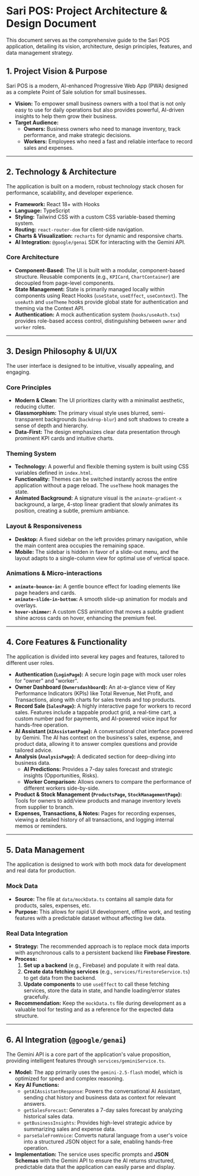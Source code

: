 # Sari POS: Project Architecture & Design Document

This document serves as the comprehensive guide to the Sari POS application, detailing its vision, architecture, design principles, features, and data management strategy.

## 1. Project Vision & Purpose

Sari POS is a modern, AI-enhanced Progressive Web App (PWA) designed as a complete Point of Sale solution for small businesses.

-   **Vision:** To empower small business owners with a tool that is not only easy to use for daily operations but also provides powerful, AI-driven insights to help them grow their business.
-   **Target Audience:**
    -   **Owners:** Business owners who need to manage inventory, track performance, and make strategic decisions.
    -   **Workers:** Employees who need a fast and reliable interface to record sales and expenses.

---

## 2. Technology & Architecture

The application is built on a modern, robust technology stack chosen for performance, scalability, and developer experience.

-   **Framework:** React 18+ with Hooks
-   **Language:** TypeScript
-   **Styling:** Tailwind CSS with a custom CSS variable-based theming system.
-   **Routing:** `react-router-dom` for client-side navigation.
-   **Charts & Visualization:** `recharts` for dynamic and responsive charts.
-   **AI Integration:** `@google/genai` SDK for interacting with the Gemini API.

### Core Architecture

-   **Component-Based:** The UI is built with a modular, component-based structure. Reusable components (e.g., `KPICard`, `ChartContainer`) are decoupled from page-level components.
-   **State Management:** State is primarily managed locally within components using React Hooks (`useState`, `useEffect`, `useContext`). The `useAuth` and `useTheme` hooks provide global state for authentication and theming via the Context API.
-   **Authentication:** A mock authentication system (`hooks/useAuth.tsx`) provides role-based access control, distinguishing between `owner` and `worker` roles.

---

## 3. Design Philosophy & UI/UX

The user interface is designed to be intuitive, visually appealing, and engaging.

### Core Principles

-   **Modern & Clean:** The UI prioritizes clarity with a minimalist aesthetic, reducing clutter.
-   **Glassmorphism:** The primary visual style uses blurred, semi-transparent backgrounds (`backdrop-blur`) and soft shadows to create a sense of depth and hierarchy.
-   **Data-First:** The design emphasizes clear data presentation through prominent KPI cards and intuitive charts.

### Theming System

-   **Technology:** A powerful and flexible theming system is built using CSS variables defined in `index.html`.
-   **Functionality:** Themes can be switched instantly across the entire application without a page reload. The `useTheme` hook manages the state.
-   **Animated Background:** A signature visual is the `animate-gradient-x` background, a large, 4-stop linear gradient that slowly animates its position, creating a subtle, premium ambiance.

### Layout & Responsiveness

-   **Desktop:** A fixed sidebar on the left provides primary navigation, while the main content area occupies the remaining space.
-   **Mobile:** The sidebar is hidden in favor of a slide-out menu, and the layout adapts to a single-column view for optimal use of vertical space.

### Animations & Micro-interactions

-   **`animate-bounce-in`:** A gentle bounce effect for loading elements like page headers and cards.
-   **`animate-slide-in-bottom`:** A smooth slide-up animation for modals and overlays.
-   **`hover-shimmer`:** A custom CSS animation that moves a subtle gradient shine across cards on hover, enhancing the premium feel.

---

## 4. Core Features & Functionality

The application is divided into several key pages and features, tailored to different user roles.

-   **Authentication (`LoginPage`):** A secure login page with mock user roles for "owner" and "worker".
-   **Owner Dashboard (`Ownersdashboard`):** An at-a-glance view of Key Performance Indicators (KPIs) like Total Revenue, Net Profit, and Transactions, along with charts for sales trends and top products.
-   **Record Sale (`SalesPage`):** A highly interactive page for workers to record sales. Features include a tappable product grid, a real-time cart, a custom number pad for payments, and AI-powered voice input for hands-free operation.
-   **AI Assistant (`AIAssistantPage`):** A conversational chat interface powered by Gemini. The AI has context on the business's sales, expense, and product data, allowing it to answer complex questions and provide tailored advice.
-   **Analysis (`AnalysisPage`):** A dedicated section for deep-diving into business data.
    -   **AI Predictions:** Provides a 7-day sales forecast and strategic insights (Opportunities, Risks).
    -   **Worker Comparison:** Allows owners to compare the performance of different workers side-by-side.
-   **Product & Stock Management (`ProductsPage`, `StockManagementPage`):** Tools for owners to add/view products and manage inventory levels from supplier to branch.
-   **Expenses, Transactions, & Notes:** Pages for recording expenses, viewing a detailed history of all transactions, and logging internal memos or reminders.

---

## 5. Data Management

The application is designed to work with both mock data for development and real data for production.

### Mock Data

-   **Source:** The file at `data/mockData.ts` contains all sample data for products, sales, expenses, etc.
-   **Purpose:** This allows for rapid UI development, offline work, and testing features with a predictable dataset without affecting live data.

### Real Data Integration

-   **Strategy:** The recommended approach is to replace mock data imports with asynchronous calls to a persistent backend like **Firebase Firestore**.
-   **Process:**
    1.  **Set up a backend** (e.g., Firebase) and populate it with real data.
    2.  **Create data fetching services** (e.g., `services/firestoreService.ts`) to get data from the backend.
    3.  **Update components** to use `useEffect` to call these fetching services, store the data in state, and handle loading/error states gracefully.
-   **Recommendation:** Keep the `mockData.ts` file during development as a valuable tool for testing and as a reference for the expected data structure.

---

## 6. AI Integration (`@google/genai`)

The Gemini API is a core part of the application's value proposition, providing intelligent features through `services/geminiService.ts`.

-   **Model:** The app primarily uses the `gemini-2.5-flash` model, which is optimized for speed and complex reasoning.
-   **Key AI Functions:**
    -   `getAIAssistantResponse`: Powers the conversational AI Assistant, sending chat history and business data as context for relevant answers.
    -   `getSalesForecast`: Generates a 7-day sales forecast by analyzing historical sales data.
    -   `getBusinessInsights`: Provides high-level strategic advice by summarizing sales and expense data.
    -   `parseSaleFromVoice`: Converts natural language from a user's voice into a structured JSON object for a sale, enabling hands-free operation.
-   **Implementation:** The service uses specific prompts and **JSON Schemas** with the Gemini API to ensure the AI returns structured, predictable data that the application can easily parse and display.